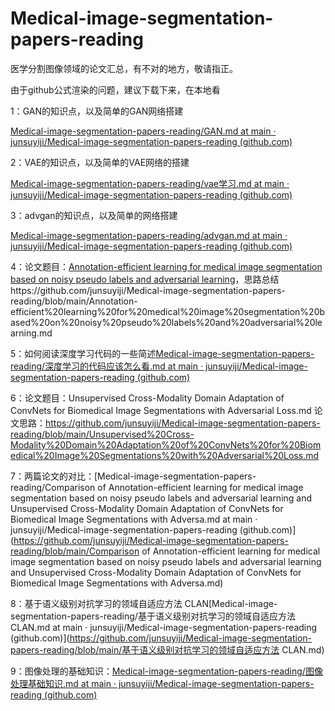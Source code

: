 # Medical-image-segmentation-papers-reading
医学分割图像领域的论文汇总，有不对的地方，敬请指正。

由于github公式渲染的问题，建议下载下来，在本地看

1：GAN的知识点，以及简单的GAN网络搭建

[Medical-image-segmentation-papers-reading/GAN.md at main · junsuyiji/Medical-image-segmentation-papers-reading (github.com)](https://github.com/junsuyiji/Medical-image-segmentation-papers-reading/blob/main/GAN.md)

2：VAE的知识点，以及简单的VAE网络的搭建

[Medical-image-segmentation-papers-reading/vae学习.md at main · junsuyiji/Medical-image-segmentation-papers-reading (github.com)](https://github.com/junsuyiji/Medical-image-segmentation-papers-reading/blob/main/vae学习.md)

3：advgan的知识点，以及简单的网络搭建

[Medical-image-segmentation-papers-reading/advgan.md at main · junsuyiji/Medical-image-segmentation-papers-reading (github.com)](https://github.com/junsuyiji/Medical-image-segmentation-papers-reading/blob/main/advgan.md)

4：论文题目：[Annotation-efficient learning for medical image segmentation based on noisy pseudo labels and adversarial learning](https://ieeexplore.ieee.org/abstract/document/9309350/)，思路总结https://github.com/junsuyiji/Medical-image-segmentation-papers-reading/blob/main/Annotation-efficient%20learning%20for%20medical%20image%20segmentation%20based%20on%20noisy%20pseudo%20labels%20and%20adversarial%20learning.md



5：如何阅读深度学习代码的一些简述[Medical-image-segmentation-papers-reading/深度学习的代码应该怎么看.md at main · junsuyiji/Medical-image-segmentation-papers-reading (github.com)](https://github.com/junsuyiji/Medical-image-segmentation-papers-reading/blob/main/深度学习的代码应该怎么看.md)



6：论文题目：Unsupervised Cross-Modality Domain Adaptation of ConvNets for Biomedical Image Segmentations with Adversarial Loss.md
论文思路：https://github.com/junsuyiji/Medical-image-segmentation-papers-reading/blob/main/Unsupervised%20Cross-Modality%20Domain%20Adaptation%20of%20ConvNets%20for%20Biomedical%20Image%20Segmentations%20with%20Adversarial%20Loss.md



7：两篇论文的对比：[Medical-image-segmentation-papers-reading/Comparison of Annotation-efficient learning for medical image segmentation based on noisy pseudo labels and adversarial learning and Unsupervised Cross-Modality Domain Adaptation of ConvNets for Biomedical Image Segmentations with Adversa.md at main · junsuyiji/Medical-image-segmentation-papers-reading (github.com)](https://github.com/junsuyiji/Medical-image-segmentation-papers-reading/blob/main/Comparison of Annotation-efficient learning for medical image segmentation based on noisy pseudo labels and adversarial learning and Unsupervised Cross-Modality Domain Adaptation of ConvNets for Biomedical Image Segmentations with Adversa.md)



8：基于语义级别对抗学习的领域自适应方法 CLAN[Medical-image-segmentation-papers-reading/基于语义级别对抗学习的领域自适应方法 CLAN.md at main · junsuyiji/Medical-image-segmentation-papers-reading (github.com)](https://github.com/junsuyiji/Medical-image-segmentation-papers-reading/blob/main/基于语义级别对抗学习的领域自适应方法 CLAN.md)



9：图像处理的基础知识：[Medical-image-segmentation-papers-reading/图像处理基础知识.md at main · junsuyiji/Medical-image-segmentation-papers-reading (github.com)](https://github.com/junsuyiji/Medical-image-segmentation-papers-reading/blob/main/图像处理基础知识.md)
